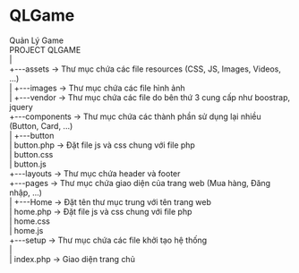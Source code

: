 # QLGame
Quản Lý Game  
PROJECT QLGAME<br>
|<br>
+---assets                              -> Thư mục chứa các file resources (CSS, JS, Images, Videos, ...)<br>
|   +---images                          -> Thư mục chứa các file hình ảnh<br>
|   +---vendor                          -> Thư mục chứa các file do bên thứ 3 cung cấp như boostrap, jquery<br>
+---components                          -> Thư mục chứa các thành phần sử dụng lại nhiều (Button, Card, ...)<br>
|   +---button<br>
|           button.php                  -> Đặt file js và css chung với file php<br>
|           button.css<br>
|           button.js<br>
+---layouts                             -> Thư mục chứa header và footer<br>
+---pages                               -> Thư mục chứa giao diện của trang web (Mua hàng, Đăng nhập, ...)<br>
|   +---Home                            -> Đặt tên thư mục trung với tên trang web<br>
|           home.php                    -> Đặt file js và css chung với file php<br>
|           home.css<br>
|           home.js<br>
+---setup                               -> Thư mục chứa các file khởi tạo hệ thống<br>
|<br>
|   index.php                           -> Giao diện trang chủ<br>
